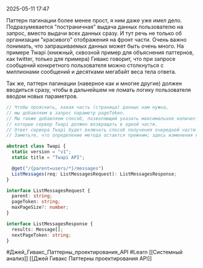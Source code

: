  2025-05-11 17:47

Паттерн пагинации более менее прост, я ним даже уже имел дело.
Подразумевается "постраничная" выдача данных пользователю на запрос, вместо выдачи всех данных сразу.
И тут речь не только об организации "красивого" отображения на фронт части. Очень важно понимать, что запрашиваемых данных может быть очень много.
На примере Twapi (книжный, сквозной пример для объяснения паттернов, как twitter, только для примера) Гивакс говорит, что при запросе сообщений конкретного пользователя можно столкнуться с миллионами сообщений и десятками мегабайт веса тела ответа.

Так же, паттерн пагинации (наверное как и многие другие) должен вводиться сразу, чтобы в дальнейшем не ломать логику пользователя вводом новых параметров.

```typeScript
// Чтобы прояснить, какая часть (страница) данных нам нужна,
// мы добавляем в запрос параметр pageToken.
// Мы также добавляем способ, позволяющий указать максимальное количество сообщений,
// которые сервер Twapi должен возвращать в одной части.
// Ответ сервера Twapi будет включать способ получения очередной части сообщений.
// Заметьте, что определение метода остается прежним; здесь изменения не требуются.

abstract class Twapi {
  static version = "v1";
  static title = "Twapi API";

  @get("/{parent=users/*}/messages")
  ListMessages(req: ListMessagesRequest): ListMessagesResponse;
}

interface ListMessagesRequest {
  parent: string;
  pageToken: string;
  maxPageSize?: number;
}

interface ListMessagesResponse {
  results: Message[];
  nextPageToken: string;
}

```




#Джей_Гивакс_Паттерны_проектирования_API 
#Learn
[[Системный анализ]]
[[Джей Гивакс Паттерны проектирования API]]